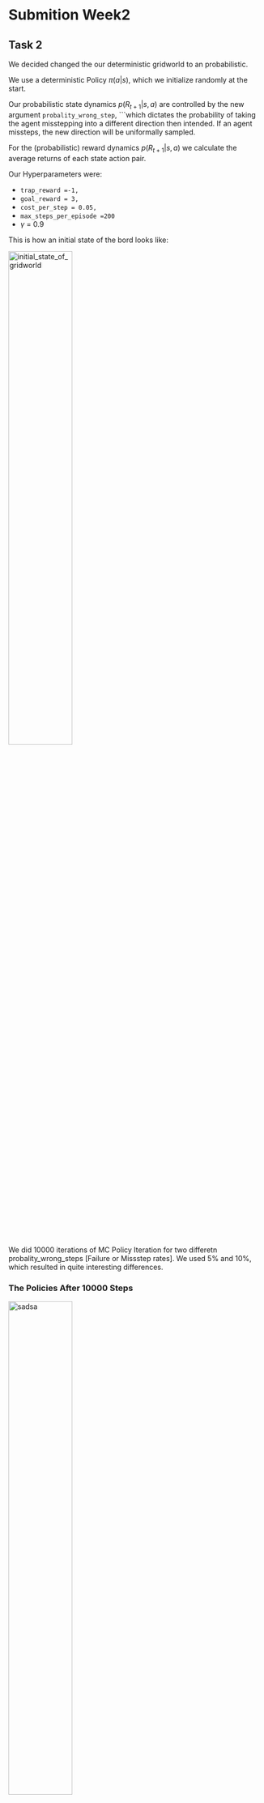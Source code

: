 # Submition Week2

## Task 2


We decided changed the our deterministic gridworld to an probabilistic. 

We use a deterministic Policy $\pi(a|s)$, which we initialize randomly at the start.

Our probabilistic state dynamics $p(R_{t+1}|s,a)$ are controlled by the new argument ```probality_wrong_step```, ```which dictates the probability of taking the agent misstepping into a different direction then intended. If an agent missteps, the new direction will be uniformally sampled.  


For the (probabilistic) reward dynamics $p(R_{t+1}|s,a)$ we calculate the average returns of each state action pair.

Our Hyperparameters were:

- ```trap_reward =-1,```
- ```goal_reward = 3,```
- ```cost_per_step = 0.05,```
- ```max_steps_per_episode =200```
- $\gamma$ = 0.9

This is how an initial state of the bord looks like:



<img src="imgs/initial_state_of_gridworld.jpg" alt="initial_state_of_gridworld"  width=50%>


We did 10000 iterations of MC Policy Iteration for two differetn probality_wrong_steps [Failure or Missstep rates]. We used 5% and 10%, which resulted in quite interesting differences. 


### The Policies After 10000 Steps 

<img src="imgs/after_10000_steps_-_5_failure_rate.jpg" alt="sadsa"  width=50%>


<img src="imgs/after_10000_steps_-_10_failure_rate.jpg" alt="sadsa"  width=50%>

What is interesting here is that the 5% Failure Rate leads to generally higher rewards further away and less good policys on the less visited corners.

On the other hand the 10% Failure Rate has generally lower rewards but better policie decisions at the corners.

###  The average Return-per-Episodes

For 5% Failure Rate:

<img src="imgs/0.05_failure_rate_over_time.jpg" alt="after_200_iterations"  width=50%>

And 10% Failure Rate:

<img src="imgs/0.1_failure_rate_over_time.jpg" alt="after_200_iterations"  width=50%>

Here again see that a lower Failure Rate leeds to higher returns.

### Number of samples for each Tile

<img src="imgs/sample_counts_5.jpg" alt="after_500_iterations"  width=50%>
<img src="imgs/sample_counts_10.jpg" alt="after_500_iterations"  width=50%>

These images show how often each tile was visited. What we see is that for the 5% Failure Rate even after 10000 episodes some tiles were only visited 20 times, which explains the bad decision there.

The 10% Failure Rate leeds to far of tiles being visited more and thus better policies at the corners.

###  One Episode with 10% Failure Rate after 10000 Iterations

![episode](videos/episode.gif)

### State-Action Values over Time with 10% Failure Rate for different Steprates

![one](videos/7000_Steps.gif)


![ji](videos/20000_Steps.gif)
